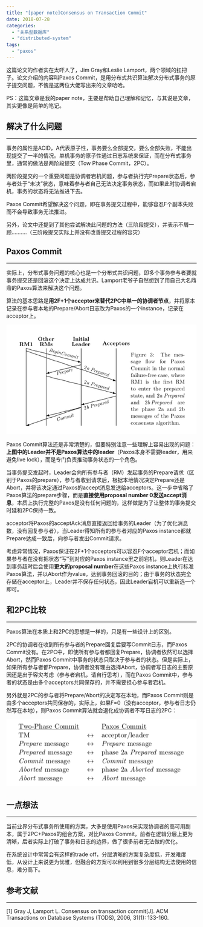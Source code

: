 ```yaml
---
title: "[paper note]Consensus on Transaction Commit"
date: 2018-07-28
categories: 
  - "关系型数据库"
  - "distributed-system"
tags: 
  - "paxos"
---
```


这篇论文的作者实在太吓人了，Jim Gray和Leslie Lamport，两个领域的扛把子。论文介绍的内容叫Paxos Commit，是用分布式共识算法解决分布式事务的原子提交问题，不愧是这两位大佬写出来的文章哈哈。

PS：这篇文章是我的paper note，主要是帮助自己理解和记忆，与其说是文章，其实更像是简单的笔记。

## 解决了什么问题

* * *

事务的属性是ACID，A代表原子性，事务要么全部提交，要么全部失败，不能出现提交了一半的情况。单机事务的原子性通过日志系统来保证，而在分布式事务里，通常的做法是两阶段提交（Tow Phase Commit，2PC）。

两阶段提交的一个重要问题是协调者宕机问题，参与者执行完Prepare状态后，参与者处于“未决”状态，意味着参与者自己无法决定事务状态，而如果此时协调者宕机，事务的状态将无法推进下去。

Paxos Commit希望解决这个问题，即在事务提交过程中，能够容忍F个副本失败而不会导致事务无法推进。

另外，论文中还提到了其他尝试解决此问题的方法（三阶段提交），并表示不屑一顾……....（三阶段提交实际上并没有改善提交过程的容灾）

<!--more-->

## Paxos Commit

* * *

实际上，分布式事务问题的核心也是一个分布式共识问题，即多个事务参与者要就事务提交还是回滚这个决定上达成共识。Lamport老爷子自然想到了用自己大名鼎鼎的Paxos算法来解决这个问题。

算法的基本思路是**用2F+1个acceptor来替代2PC中单一的协调者节点**，并将原本记录在参与者本地的Prepare/Abort日志改为Paxos的一个instance，记录在acceptor上。

[![](/assets/images/paxos-commit.png)](/assets/images/paxos-commit.png)

Paxos Commit算法还是非常清楚的，但要特别注意一些理解上容易出现的问题：**上图中的Leader并不是Paxos算法中的leader**（Paxos本身不需要leader，用来避免live lock），而是专门负责推动事务状态的一个角色。

当事务提交发起时，Leader会向所有参与者（RM）发起事务的Prepare请求（区别于Paxos的prepare），参与者收到请求后，根据本地情况决定Prepare还是Abort，并将该决定通过Paxos的accept消息发送给acceptors。这一步中省略了Paxos算法的prepare步骤，而是**直接使用proposal number 0发送accept消息**，本质上执行完整的Paxos是没有任何问题的，这样做是为了让整体的事务提交时延和2PC保持一致。

acceptor将Paxos的acceptAck消息直接返回给事务的Leader（为了优化消息数，没有回复参与者），当Leader得知所有的参与者对应的Paxos instance都就Prepare达成一致后，向参与者发出Commit请求。

考虑异常情况，Paxos保证在2F+1个acceptors可以容忍F个acceptor宕机；而如果参与者在没有把状态“写”到对应的Paxos instance里之前宕机，则Leader在达到事务超时后会使用**更大的proposal number**在这些Paxos instance上执行标准Paxos算法，并以Abort作为value，达到事务回滚的目的；由于事务的状态完全存储在acceptor上，Leader并不保存任何状态，因此Leader宕机可以重新选一个即可。

## 和2PC比较

* * *

Paxos算法在本质上和2PC的思想是一样的，只是有一些设计上的区别。

2PC的协调者在收到所有参与者的Prepare回复后要写Commit日志，而Paxos Commit没有。在2PC中，即使所有参与者都回复Prepare，协调者依然可以选择Abort，然而Paxos Commit中事务的状态只取决于参与者的状态。但是实际上，如果所有参与者都Prepare，协调者没有理由选择Abort，协调者写日志的主要原因还是出于容灾考虑（参与者宕机，请自行思考），而在Paxos Commit中，参与者的状态是由多个acceptors共同保存的，并不需要担心参与者宕机。

另外就是2PC的参与者将Prepare/Abort的决定写在本地，而Paxos Commit则是由多个acceptors共同保存的，实际上，如果F=0（没有acceptor，参与者日志仍然写在本地），则Paxos Commit算法就会退化成协调者不写日志的2PC：

[![](/assets/images/2pc-paxos-commit.png)](/assets/images/2pc-paxos-commit.png)

## 一点想法

* * *

当前业界分布式事务所使用的方案，大多是使用Paxos来实现协调者的高可用副本，属于2PC+Paxos的组合方案，对比Paxos Commit，前者在逻辑分层上更为清晰，后者实际上打破了事务和日志的边界，做了很多前者无法做的优化。

在系统设计中常常会有这样的trade off，分层清晰的方案复杂度低，开发难度低，从设计上来说更为优雅，但融合的方案可以利用到很多分层结构无法使用的信息，难分高下。

## 参考文献

* * *

\[1\] Gray J, Lamport L. Consensus on transaction commit\[J\]. ACM Transactions on Database Systems (TODS), 2006, 31(1): 133-160.

